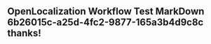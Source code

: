 <properties
ms.topic="hero-topic1"
ms.test1="hero-topic"
ms.test2="test"/>

## OpenLocalization Workflow Test MarkDown 6b26015c-a25d-4fc2-9877-165a3b4d9c8c thanks!
